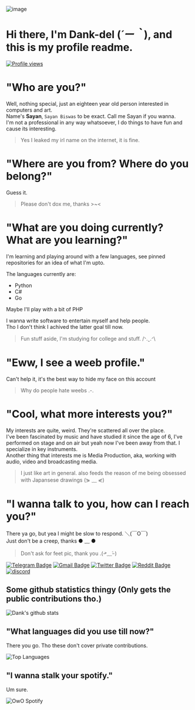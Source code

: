 ![image](https://user-images.githubusercontent.com/63096193/125182844-29f20800-e22f-11eb-8dc9-b0f2d29647bb.png)

# **Hi there, I'm Dank-del (*´ー｀*), and this is my profile readme.**
[![Profile views](https://gpvc.arturio.dev/dank-del)](https://github.com/dank-del)                                                                                       

# **"Who are you?"**
Well, nothing special, just an eighteen year old person interested in computers and art. \
Name's **Sayan**, `Sayan Biswas` to be exact. Call me Sayan if you wanna. \
I'm not a professional in any way whatsoever, I do things to have fun and cause its interesting.
> Yes I leaked my irl name on the internet, it is fine.

# **"Where are you from? Where do you belong?"**
Guess it.
> Please don't dox me, thanks >~<

# **"What are you doing currently? What are you learning?"**
I'm learning and playing around with a few languages, see pinned repositories for an idea of what I'm upto. 

The languages currently are: 
- Python
- C#
- Go

Maybe I'll play with a bit of PHP

I wanna write software to entertain myself and help people. \
Tho I don't think I achived the latter goal till now.

> Fun stuff aside, I'm studying for college and stuff. /ᐠ.ꞈ.ᐟ\

# **"Eww, I see a weeb profile."**
Can't help it, it's the best way to hide my face on this account
> Why do people hate weebs .-.

# **"Cool, what more interests you?"**

My interests are quite, weird. They're scattered all over the place. \
I've been fascinated by music and have studied it since the age of 6, I've performed on stage and on air but yeah now I've been away from that. I specialize in key instruments. \
Another thing that interests me is Media Production, aka, working with audio, video and broadcasting media.

> I just like art in general. also feeds the reason of me being obsessed with Japansese drawings (⋟ ﹏ ⋞)


# **"I wanna talk to you, how can I reach you?"**
There ya go, but yea I might be slow to respond. ＼(￣O￣) \
Just don't be a creep, thanks ● ﹏ ●

> Don't ask for feet pic, thank you .( ̵˃﹏˂̵ )


[![Telegram Badge](https://img.shields.io/badge/-dank_as_fuck-1ca0f1?style=flat-square&logo=telegram&logoColor=white&link=https://t.me/dank_as_fuck)](https://t.me/dank_as_fuck)
[![Gmail Badge](https://img.shields.io/badge/-chizuru@kanojo.tk-c14438?style=flat-square&logo=Gmail&logoColor=white&link=mailto:chizuru@kanojo.tk)](mailto:chizuru@kanojo.tk)
[![Twitter Badge](https://img.shields.io/twitter/follow/TheDankDel?style=social)](https://twitter.com/TheDankDel)
[![Reddit Badge](https://img.shields.io/reddit/user-karma/combined/dank_as_fuck_?style=social)](https://www.reddit.com/user/dank_as_fuck_/)
[![discord](https://discord-md-badge.vercel.app/api/shield/506536929152466945?style=social)](https://discordapp.com/users/506536929152466945)


## **Some github statistics thingy (Only gets the public contributions tho.)**
![Dank's github stats](https://github-readme-stats.vercel.app/api?username=Dank-del&show_icons=true&theme=tokyonight)


## **"What languages did you use till now?"**

There you go. Tho these don't cover private contributions. 

![Top Languages](https://github-readme-stats.vercel.app/api/top-langs/?username=Dank-del&custom_title=Languages%20I%20play%20around%20with%20:3&theme=tokyonight&hide_border=true)

## **"I wanna stalk your spotify."**
Um sure. 

![OwO Spotify](https://spotify-recently-played-readme.vercel.app/api?user=31fdrsslnr7nvq4ytqwtw7c4rxfm&count=5)

